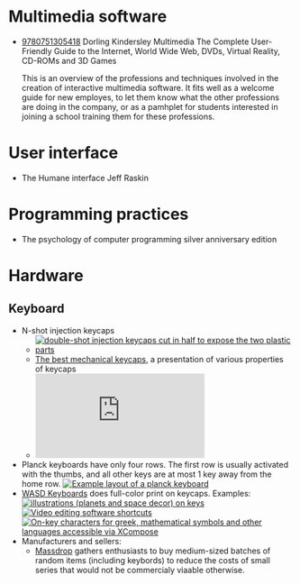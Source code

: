 # Multimedia software

* [9780751305418](https://isbnsearch.com/isbn/9780751305418) Dorling Kindersley Multimedia The Complete User-Friendly Guide to the Internet, World Wide Web, DVDs, Virtual Reality, CD-ROMs and 3D Games
  
  This is an overview of the professions and techniques involved in the creation of interactive multimedia software. It fits well as a welcome guide for new employes, to let them know what the other professions are doing in the company, or as a pamhplet for students interested in joining a school training them for these professions.

# User interface

* The Humane interface Jeff Raskin

# Programming practices

* The psychology of computer programming silver anniversary edition

# Hardware

## Keyboard

* N-shot injection keycaps
  * [![double-shot injection keycaps cut in half to expose the two plastic parts](https://i.imgur.com/kVQNa.jpg)](https://imgur.com/a/OhRd4)
  * [The best mechanical keycaps](https://blog.wooting.nl/what-are-the-best-mechanical-keyboard-keycaps), a presentation of various properties of keycaps
  * [![Quadruple-shot injection keycap with two colors for the label and transparent plastic for caps lock or scroll lock indicator](https://deskthority.net/download/file.php?id=5573)](https://deskthority.net/viewtopic.php?p=80654#p80654)
* Planck keyboards have only four rows. The first row is usually activated with the thumbs, and all other keys are at most 1 key away from the home row. [![Example layout of a planck keyboard](https://i.imgur.com/cNipMSc.png)](https://i.imgur.com/cNipMSc.png)
* [WASD Keyboards](https://www.wasdkeyboards.com/) does full-color print on keycaps. Examples:
  [![illustrations (planets and space decor) on keys](https://i.imgur.com/F3lgqHJ.jpg)](https://i.imgur.com/F3lgqHJ.jpg)
  [![Video editing software shortcuts](https://66.media.tumblr.com/9e8cbe7747b696822570ce0329f92fa1/tumblr_noo0x0SAcK1u475ako1_1280.jpg)](https://wasdkeyboards.tumblr.com/image/120541521288)
  [![On-key characters for greek, mathematical symbols and other languages accessible via XCompose](https://i.imgur.com/21OoXw0.jpg)](https://imgur.com/a/DpQHW)
* Manufacturers and sellers:
  * [Massdrop](https://www.massdrop.com/) gathers enthusiasts to buy medium-sized batches of random items (including keybords) to reduce the costs of small series that would not be commercialy viaable otherwise.
